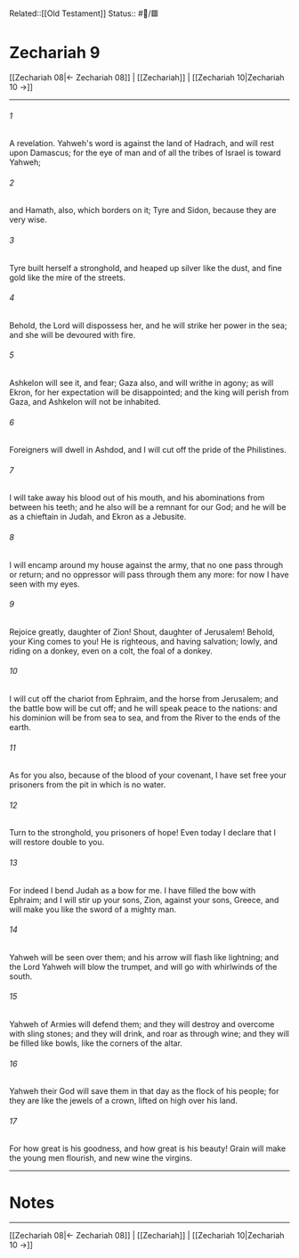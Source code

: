 Related::[[Old Testament]]
Status:: #📖/🟥
# Zechariah 9

[[Zechariah 08|← Zechariah 08]] | [[Zechariah]] | [[Zechariah 10|Zechariah 10 →]]
***



###### 1 
A revelation. Yahweh's word is against the land of Hadrach, and will rest upon Damascus; for the eye of man and of all the tribes of Israel is toward Yahweh; 

###### 2 
and Hamath, also, which borders on it; Tyre and Sidon, because they are very wise. 

###### 3 
Tyre built herself a stronghold, and heaped up silver like the dust, and fine gold like the mire of the streets. 

###### 4 
Behold, the Lord will dispossess her, and he will strike her power in the sea; and she will be devoured with fire. 

###### 5 
Ashkelon will see it, and fear; Gaza also, and will writhe in agony; as will Ekron, for her expectation will be disappointed; and the king will perish from Gaza, and Ashkelon will not be inhabited. 

###### 6 
Foreigners will dwell in Ashdod, and I will cut off the pride of the Philistines. 

###### 7 
I will take away his blood out of his mouth, and his abominations from between his teeth; and he also will be a remnant for our God; and he will be as a chieftain in Judah, and Ekron as a Jebusite. 

###### 8 
I will encamp around my house against the army, that no one pass through or return; and no oppressor will pass through them any more: for now I have seen with my eyes. 

###### 9 
Rejoice greatly, daughter of Zion! Shout, daughter of Jerusalem! Behold, your King comes to you! He is righteous, and having salvation; lowly, and riding on a donkey, even on a colt, the foal of a donkey. 

###### 10 
I will cut off the chariot from Ephraim, and the horse from Jerusalem; and the battle bow will be cut off; and he will speak peace to the nations: and his dominion will be from sea to sea, and from the River to the ends of the earth. 

###### 11 
As for you also, because of the blood of your covenant, I have set free your prisoners from the pit in which is no water. 

###### 12 
Turn to the stronghold, you prisoners of hope! Even today I declare that I will restore double to you. 

###### 13 
For indeed I bend Judah as a bow for me. I have filled the bow with Ephraim; and I will stir up your sons, Zion, against your sons, Greece, and will make you like the sword of a mighty man. 

###### 14 
Yahweh will be seen over them; and his arrow will flash like lightning; and the Lord Yahweh will blow the trumpet, and will go with whirlwinds of the south. 

###### 15 
Yahweh of Armies will defend them; and they will destroy and overcome with sling stones; and they will drink, and roar as through wine; and they will be filled like bowls, like the corners of the altar. 

###### 16 
Yahweh their God will save them in that day as the flock of his people; for they are like the jewels of a crown, lifted on high over his land. 

###### 17 
For how great is his goodness, and how great is his beauty! Grain will make the young men flourish, and new wine the virgins.

---
# Notes


***
[[Zechariah 08|← Zechariah 08]] | [[Zechariah]] | [[Zechariah 10|Zechariah 10 →]]
